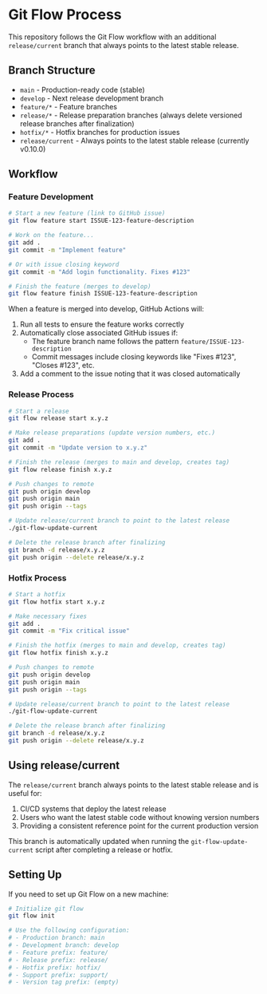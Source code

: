 # Git Flow Process

This repository follows the Git Flow workflow with an additional `release/current` branch that always points to the latest stable release.

## Branch Structure

- `main` - Production-ready code (stable)
- `develop` - Next release development branch
- `feature/*` - Feature branches
- `release/*` - Release preparation branches (always delete versioned release branches after finalization)
- `hotfix/*` - Hotfix branches for production issues
- `release/current` - Always points to the latest stable release (currently v0.10.0)

## Workflow

### Feature Development

```bash
# Start a new feature (link to GitHub issue)
git flow feature start ISSUE-123-feature-description

# Work on the feature...
git add .
git commit -m "Implement feature"

# Or with issue closing keyword
git commit -m "Add login functionality. Fixes #123"

# Finish the feature (merges to develop)
git flow feature finish ISSUE-123-feature-description
```

When a feature is merged into develop, GitHub Actions will:
1. Run all tests to ensure the feature works correctly
2. Automatically close associated GitHub issues if:
   - The feature branch name follows the pattern `feature/ISSUE-123-description`
   - Commit messages include closing keywords like "Fixes #123", "Closes #123", etc.
3. Add a comment to the issue noting that it was closed automatically

### Release Process

```bash
# Start a release
git flow release start x.y.z

# Make release preparations (update version numbers, etc.)
git add .
git commit -m "Update version to x.y.z"

# Finish the release (merges to main and develop, creates tag)
git flow release finish x.y.z

# Push changes to remote
git push origin develop
git push origin main
git push origin --tags

# Update release/current branch to point to the latest release
./git-flow-update-current

# Delete the release branch after finalizing
git branch -d release/x.y.z
git push origin --delete release/x.y.z
```

### Hotfix Process

```bash
# Start a hotfix
git flow hotfix start x.y.z

# Make necessary fixes
git add .
git commit -m "Fix critical issue"

# Finish the hotfix (merges to main and develop, creates tag)
git flow hotfix finish x.y.z

# Push changes to remote
git push origin develop
git push origin main
git push origin --tags

# Update release/current branch to point to the latest release
./git-flow-update-current

# Delete the release branch after finalizing
git branch -d release/x.y.z
git push origin --delete release/x.y.z
```

## Using release/current

The `release/current` branch always points to the latest stable release and is useful for:

1. CI/CD systems that deploy the latest release
2. Users who want the latest stable code without knowing version numbers
3. Providing a consistent reference point for the current production version

This branch is automatically updated when running the `git-flow-update-current` script after completing a release or hotfix.

## Setting Up

If you need to set up Git Flow on a new machine:

```bash
# Initialize git flow
git flow init

# Use the following configuration:
# - Production branch: main
# - Development branch: develop
# - Feature prefix: feature/
# - Release prefix: release/
# - Hotfix prefix: hotfix/
# - Support prefix: support/
# - Version tag prefix: (empty)
```
